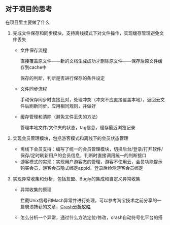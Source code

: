 ## 对于项目的思考

在项目里主要做了什么

1. 完成文件保存和同步模块，支持离线模式下对文件操作，实现缓存管理避免文件丢失

   * 文件保存流程

     直接覆盖原文件——新的文档生成成功才删除原文件——保存后原文件缓存到cache中

     保存的判断，判断是否进行保存的条件设定

   * 文件同步流程

     手动保存同步时直接比对，处理冲突（冲突不应直接覆盖本地），返回云文件后刷新同步，应用相同规则，并做好

   * 缓存管理和清除（避免文件丢失的方法）

     管理本地文件/文件夹的状态，tag信息，缓存最近浏览记录

2. 实现会员管理模块，包括游客模式和离线下的会员状态管理

   * 离线下会员支持：编写了统一的会员管理模块，切换后台/登录/打开软件/保存/定时刷新用户的会员信息，判断时直接调用统一的判断接口
   * 游客模式的实现：实现用户游客态的管理，游客不使用云，会员功能提示购买会员，游客会员隐式绑定appid，登录后检测游客会员绑定

3. 实现异常收集和分析，包括友盟、Bugly的集成和自定义异常收集

   * 异常收集的原理

     拦截Unix信号和Mach异常并进行处理，可以参考淘宝技术之前分享的一篇崩溃捕获的文章，[Crash分析攻略](https://mp.weixin.qq.com/s/hVj-j61Br3dox37SN79fDQ)

   * 怎么分析一个异常，通过什么方法定位/修改，crash自动符号化平台的搭建。

   * 为了避免异常的发生应该做点什么

   * 自定义异常的用途和收集的内容

   * 成果：最终把崩溃率降到了0.2%

4. 实现iOS端的适配，包 括不同机型适配，iPad键盘和界面适配，iOS13和iOS14适配解决（深色模式、AppleID登录、相册API的适配，编辑界面自定义主题颜色）

   * 适配遇到的一些特殊问题的处理：
   * 深色模式的适配和自定义颜色的方案比较
   * 相册API的适配和封装

5. 内存泄漏解决和内存占用优化

   * 编辑页强引用导致的内存泄漏，View层次的循环引用和迁移的核心库中存在的循环引用

     分析并处理了闭包中和view层面的循环强引用，部分内核库也修改了引用方式

   * 内存占用，绘制的区域尺寸过大

     缓存机制，切分绘制的块大小，按比例绘制导图，图片压缩，懒加载（懒加载的缺点），关闭后移除。

   * 部分列表页的内存峰值过高，且退出界面后内存没有降低

     解决方法：

     * 在退出时清除对应的内存缓存，滚动加载或进入时的加载按照缓存、本地、网络的顺序查询是否有对应图片并加载。
     * 通过网络下载的图片直接存到本地，不缓存到内存（避免峰值过高，滚动时再加载）。
     * 按图片显示的宽高压缩图片，使用下采样加载图片缩略图的方式减少图片的占用内存，缓存到本地的也是缩略图：
     * 可以把解码和下采样过程放到子线程（子线程串行队列异步执行，会放到后台解码，但是保证在同一线程），但不建议使用并发队列，可能会导致**线程爆炸**：当解码任务过多，GCD会开启过更多线程，导致每个线程获得更少的时间（线程切换也有代价）。
   
6. 结合—OOM和FOOM的认识

   > 苹果依靠特有的jetsam机制检测和处理低内存事件，jetsam事件无法通过信号量检测。

   在BSD层创建了一个内核优先级最高的线程`VM_memorystatus`，这个线程会维护两个列表：一个是我们之前提到的基于进程优先级的进程列表；还有一个是内存快照列表，即保存了每个进程消耗的内存页`memorystatus_jetsam_snapshot`。

   这个常驻线程接收**从内核对于内存的守护程序pageout通过内核调用给每个App进程发送的内存压力通知**来处理事件，**这个事件转发成上层的UI事件，就是我们平常收到的全局内存警告或者ViewController里的`didReceiveMemoryWarning`。**

   但我们的App是不会主动注册坚挺这个内存警告事件的，帮助我们在底层完成这一切的是`libdispatch`。`memorystatus_action_needed`中有提到哪些情况会出现内存压力：

   * 频繁地换进换出页面（`is_reason_thrashing`）。
   * `Mach Zone`耗尽了，这部分设计Mach内核的虚拟内存管理（`is_reason_zone_map_exhaustion`），这部分的虚拟内存管理是怎样的？
   * 可用的页低于阈值（`memorystatus_available_pages`）。

   出现这些情况，我们会经过一个对时间窗口的判断，看起来这个时间判断是为了在第一次出现上述的情况时，留出对应时间给相应App做点什么**（那应该有个途径通知到对应App？）**。满足时间窗口的需求后，系统会根据我们提到的优先级进程列表进行寻找可kill目标。需要注意的是，Jetsam不一定只kill一个进程。

   其实上面创建了两个内核优先级最高的线程，上面说的是低内存事件的常驻监控线程，另外一个是内存和进程的休眠事件的常驻监控线程。

   参考阅读：

   * [OOM内存abort原理探究](https://satanwoo.github.io/2017/10/18/abort/)
     
   * [iOS性能优化-Allocations 分析内存分配](https://mp.weixin.qq.com/s/WqVZ1rFpYrvE8X-J0f35mw)
     
   * [下采样](https://www.jianshu.com/p/7d8a82115060)
     
   * [iOS性能优化——图片加载和处理](https://www.jianshu.com/p/7d8a82115060)
     
   * [图像优化](https://nemocdz.github.io/post/%E8%AF%91-%E5%9B%BE%E5%83%8F%E4%BC%98%E5%8C%96/)
     
   * tableview简单优化

     预加载，加载直接读取本地图片，优化图片大小。

     参考阅读：
     
     * [深入剖析Swift性能优化](https://mp.weixin.qq.com/s/U95QmOOjeXkk-yC23cuZCQ)
     
     * [iOS卡顿优化](https://juejin.im/post/6844904004053368846)
     
     * [查看当前屏幕帧数工具的实现](https://www.jianshu.com/p/878bfd38666d)

项目软技能：

1. 极难挑战的点/经历最难的业务开发

   最难的是云文件和内存优化这两个点

2. 最擅长iOS哪方面知识，怎么体现出来

   目前其实没有最擅长的，都是一些业务开发，但是在富文本编辑，还有图形绘制上面积累了一些经验，日常阅读对底层和问题定位也有一定的认识。

3. 做过什么工作职责之外的事情

   编码规范讨论，体验竟品，提一些创意的点或者需求，体验自家产品，发现bug。

4. 用过的开源库和原理了解

   SwiftLine，Alamofire，KingFisher，SnapKit

5. 对竞品的了解和分析

   Xmind，MindManager，幕布，石墨文档……

一些编程实践：

1. [一段代码的重构实践记录](https://juejin.im/post/5e01cb76f265da339260c753)
2. [Swift复杂视图多事件回调处理方案思考](https://www.jianshu.com/p/204e2d00c202)
3. [基于CoreText的排版实践](https://blog.devtang.com/2015/06/26/using-coretext-1/)